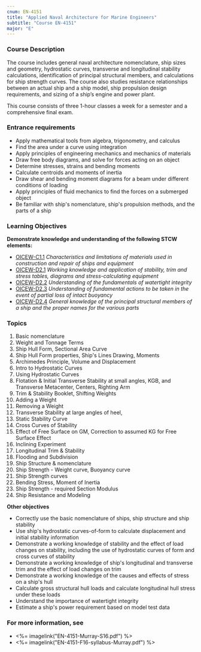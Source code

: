```yaml
---
cnum: EN-4151
title: "Applied Naval Architecture for Marine Engineers"
subtitle: "Course EN-4151"
major: "E"
---
```

### Course Description

The course includes general naval architecture nomenclature, ship sizes and geometry, hydrostatic curves, transverse and longitudinal stability calculations, identification of principal structural members, and calculations for ship strength curves. The course also studies resistance relationships between an actual ship and a ship model, ship propulsion design requirements, and sizing of a ship’s engine and power plant.

This course consists of three 1-hour classes a week for a semester and a comprehensive final exam.

### Entrance requirements

* Apply mathematical tools from algebra, trigonometry, and calculus
* Find the area under a curve using integration
* Apply principles of engineering mechanics and mechanics of materials
* Draw free body diagrams, and solve for forces acting on an object
* Determine stresses, strains and bending moments
* Calculate centroids and moments of inertia
* Draw shear and bending moment diagrams for a beam under different conditions of loading
* Apply principles of fluid mechanics to find the forces on a submerged object
* Be familiar with ship's nomenclature, ship's propulsion methods, and the parts of a ship


### Learning Objectives

**Demonstrate knowledge and understanding of the following STCW elements:**

* [OICEW-C1.1]({{site.baseurl}}/tables/31.html#OICEW-C1.1) *Characteristics and limitations of materials used in construction and repair of ships and equipment*
* [OICEW-D2.1]({{site.baseurl}}/tables/31.html#OICEW-D2.1) *Working knowledge and application of stability, trim and stress tables, diagrams and stress-calculating equipment*
* [OICEW-D2.2]({{site.baseurl}}/tables/31.html#OICEW-D2.2) *Understanding of the fundamentals of watertight integrity*
* [OICEW-D2.3]({{site.baseurl}}/tables/31.html#OICEW-D2.3) *Understanding of fundamental actions to be taken in the event of partial loss of intact buoyancy*
* [OICEW-D2.4]({{site.baseurl}}/tables/31.html#OICEW-D2.4) *General knowledge of the principal structural members of a ship and the proper names for the various parts*


### Topics

1. Basic nomenclature
2. Weight and Tonnage Terms
3. Ship Hull Form, Sectional Area Curve
4. Ship Hull Form properties, Ship's Lines Drawing, Moments
5. Archimedes Principle, Volume and Displacement
6. Intro to Hydrostatic Curves
7. Using Hydrostatic Curves
8. Flotation & Initial Transverse Stability at small angles, KGB, and Transverse Metacenter, Centers, Righting Arm
9. Trim & Stability Booklet, Shifting Weights
10. Adding a Weight
11. Removing a Weight
12. Transverse Stability at large angles of heel,
13. Static Stability Curve
14. Cross Curves of Stability
15. Effect of Free Surface on GM, Correction to assumed KG for Free Surface Effect
16. Inclining Experiment
17. Longitudinal Trim & Stability
18. Flooding and Subdivision
19. Ship Structure & nomenclature
20. Ship Strength - Weight curve, Buoyancy curve
21. Ship Strength curves
22. Bending Stress, Moment of Inertia
24. Ship Strength - required Section Modulus
25. Ship Resistance and Modeling



**Other objectives**


* Correctly use the basic nomenclature of ships, ship structure and ship stability
* Use ship's hydrostatic curves-of-form to calculate displacement and initial stability information
* Demonstrate a working knowledge of stability and the effect of load changes on stability, including the use of hydrostatic curves of form and cross curves of stability
* Demonstrate a working knowledge of ship's longitudinal and transverse trim and the effect of load changes on trim
* Demonstrate a working knowledge of the causes and effects of stress on a ship's hull
* Calculate gross structural hull loads and calculate longitudinal hull stress under these loads
* Understand the importance of watertight integrity
* Estimate a ship's power requirement based on model test data


### For more information, see 

* <%= imagelink("EN-4151-Murray-S16.pdf") %> 
* <%= imagelink("EN-4151-F16-syllabus-Murray.pdf") %> 



